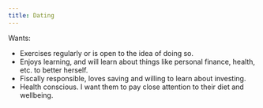 ```yaml
---
title: Dating
---
```


Wants:
- Exercises regularly or is open to the idea of doing so.
- Enjoys learning, and will learn about things like personal finance, health, etc. to better herself.
- Fiscally responsible, loves saving and willing to learn about investing.
- Health conscious. I want them to pay close attention to their diet and wellbeing.
